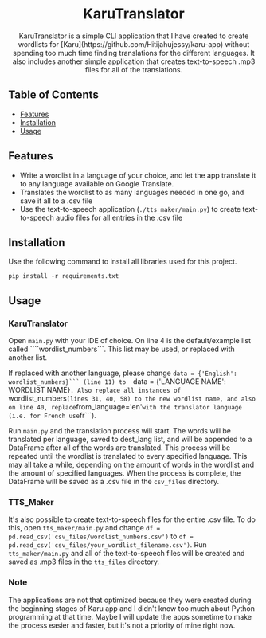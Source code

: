 <h1 align="center">KaruTranslator</h1>

<p align="center">
  KaruTranslator is a simple CLI application that I have created to create wordlists for [Karu](https://github.com/Hitijahujessy/karu-app) without spending too much time finding
  translations for the different languages. It also includes another simple application that creates text-to-speech .mp3 files for all
  of the translations.
</p>

## Table of Contents
- [Features](#features)
- [Installation](#installation)
- [Usage](#usage)

## Features
- Write a wordlist in a language of your choice, and let the app translate it to any language available on Google Translate.
- Translates the wordlist to as many languages needed in one go, and save it all to a .csv file
- Use the text-to-speech application (```./tts_maker/main.py```) to create text-to-speech audio files for all entries in the .csv file

## Installation
Use the following command to install all libraries used for this project.

```pip install -r requirements.txt```

## Usage

### KaruTranslator
Open ```main.py``` with your IDE of choice. On line 4 is the default/example list called ````wordlist_numbers```. This list may be used,
or replaced with another list. 

If replaced with another language, please change ````data = {'English': wordlist_numbers}``` (line 11) to 
````data = {'LANGUAGE NAME': WORDLIST NAME}```. Also replace all instances of ```wordlist_numbers``` (lines 31, 40, 58) to the new wordlist name,
and also on line 40, replace ```from_language='en'``` with the translator language (i.e. for French use ```fr```).

Run ```main.py``` and the translation process will start. The words will be translated per language, saved to dest_lang list, and will be appended to 
a DataFrame after all of the words are translated. This process will be repeated until the wordlist is translated to every specified language. This may 
all take a while, depending on the amount of words in the wordlist and the amount of specified languages. When the process is complete, the DataFrame will
be saved as a .csv file in the ```csv_files``` directory.

### TTS_Maker
It's also possible to create text-to-speech files for the entire .csv file. To do this, open ```tts_maker/main.py``` and change ```df = pd.read_csv('csv_files/wordlist_numbers.csv')```
to ```df = pd.read_csv('csv_files/your_wordlist_filename.csv')```. Run ```tts_maker/main.py``` and all of the text-to-speech files will be created and saved as .mp3 files in the ```tts_files```
directory.

### Note
The applications are not that optimized because they were created during the beginning stages of Karu app and I didn't know too much about Python programming at that time. Maybe I will update
the apps sometime to make the process easier and faster, but it's not a priority of mine right now.

